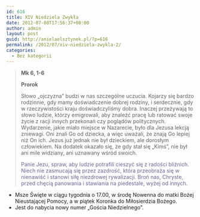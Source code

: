 ```yaml
---
id: 616
title: XIV Niedziela Zwykła
date: 2012-07-08T17:56:37+00:00
author: admin
layout: post
guid: http://anielaolsztynek.pl/?p=616
permalink: /2012/07/xiv-niedziela-zwykla-2/
categories:
  - Bez kategorii
---
```

> **Mk 6, 1-6**
> 
> **Prorok**
> 
> Słowo &#8222;ojczyzna&#8221; budzi w nas szczególne uczucia. Kojarzy się bardzo rodzinnie, gdy mamy doświadczenie dobrej rodziny, i serdecznie, gdy w rzeczywistości kraju doświadczyliśmy dobra. Inaczej przeżywają to słowo ludzie, którzy emigrowali, aby znaleźć pracę lub ratować swoje życie z racji innych przekonań czy poglądów politycznych. Wydarzenie, jakie miało miejsce w Nazarecie, było dla Jezusa lekcją zniewagi. Oni znali Go od dziecka, a więc uważali, że znają Go lepiej niż On ich. Jezus już jednak nie był dzieckiem, ale dorosłym człowiekiem. Na dodatek okazało się, że gdy stał się &#8222;Kimś&#8221;, nie był ani mile widziany, ani uznawany wśród swoich.
> 
> <span style="color: #666699;">Panie Jezu, spraw, aby ludzie potrafili cieszyć się z radości bliźnich. Niech nie zasmucają się przez zazdrość, która przeobraża się w nienawiść i stanowi siłę niezdrowej rywalizacji. Broń nas, Chryste, przed chęcią panowania i stawiania na piedestale, wyżej od innych.</span>

  * <span style="font-style: normal;">Msze Święte w ciągu tygodnia o 17.00, w środę Nowenna do matki Bożej Nieustającej Pomocy, a w piątek Koronka do Miłosierdzia Bożego.</span>
  * <span style="font-style: normal;">Jest do nabycia nowy numer &#8222;Gościa Niedzielnego&#8221;.</span>